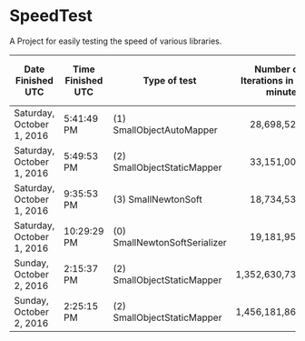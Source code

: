 # SpeedTest
A Project for easily testing the speed of various libraries.

|Date Finished UTC | Time Finished UTC | Type of test | Number of Iterations in 5 minutes | Average time for operation in ms |
|------------------|-------------------|--------------|----------------------------------:|---------------------------------:|
|Saturday, October 1, 2016|5:41:49 PM|(1) SmallObjectAutoMapper|28,698,525|0.01045|
|Saturday, October 1, 2016|5:49:53 PM|(2) SmallObjectStaticMapper|33,151,007|0.00905|
|Saturday, October 1, 2016|9:35:53 PM|(3) SmallNewtonSoft|18,734,535|0.01601|
|Saturday, October 1, 2016|10:29:29 PM|(0) SmallNewtonSoftSerializer|19,181,952|0.01564|
|Sunday, October 2, 2016|2:15:37 PM|(2) SmallObjectStaticMapper|1,352,630,731|0.00022|
|Sunday, October 2, 2016|2:25:15 PM|(2) SmallObjectStaticMapper|1,456,181,861|0.00021|
